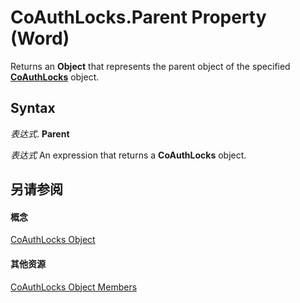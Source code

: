 
# CoAuthLocks.Parent Property (Word)

Returns an  **Object** that represents the parent object of the specified **[CoAuthLocks](589763ed-8463-6988-3817-9c2152506d16.md)** object.


## Syntax

 _表达式_. **Parent**

 _表达式_ An expression that returns a **CoAuthLocks** object.


## 另请参阅


#### 概念


[CoAuthLocks Object](589763ed-8463-6988-3817-9c2152506d16.md)
#### 其他资源


[CoAuthLocks Object Members](http://msdn.microsoft.com/library/8ed97f6f-7fc1-f78c-6195-ac4e46e69921%28Office.15%29.aspx)